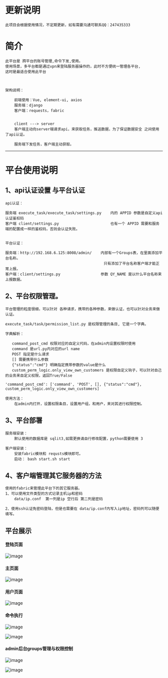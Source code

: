 # 更新说明

    此项目会根据使用情况，不定期更新，如有需要沟通可联系QQ：247435333


# 简介

    此平台是 跨平台的账号管理,命令下发,使用。
    使用场景，多平台都是通过vpn来登陆服务器操作的，此时不方便统一管理各平台,
    这时是最适合使用此平台


    
    架构说明：
        
        前端使用：Vue, element-ui, axios
        服务端：django
        客户端：requests，fabric


        client ---> server
        客户端主动向server端请求api，来获取任务，推送数据，为了保证数据安全 之间使用了api认证。

        服务端下发任务，客户端主动获取。


---

# 平台使用说明

## 1、api认证设置 与平台认证

    api认证：

    服务端 execute_task/execute_task/settings.py    内的 APPID 参数是自定义api认证鉴权码
    客户端 client/settings.py                       也有一个 APPID 需要和服务端的配置成一样的鉴权码，否则会认证失败。
    

    平台认证：
    
    服务端：http://192.168.6.125:8008/admin/    内部有一个Groups表，在里面添加平台名称。
                                                只有添加了平台名称客户端才能正常上报。
    客户端：client/settings.py                  参数 QY_NAME 是以什么平台名称来上报数据。

## 2、平台权限管理。

    平台管理的粒度很细，可以针对 各种请求，携带的各种参数，来做认证，也可以针对业务来做认证。

    execute_task/task/permission_list.py 是权限管理的条目, 它是一个字典。

    字典解析：
    
       command_post_cmd 权限对应的自定义代码，在admin内设置权限时使用
       command 是url.py内对应的url name 
       POST 指定是什么请求
       [] 需要携带什么参数
       {"status":"cmd"} 明确指定携带参数的value是什么
       custom_perm_logic.only_view_own_customers 是权限自定义钩子，可以针对自己的业务来自定义权限，返回True/False
 
    'command_post_cmd': ['command', 'POST', [], {"status":"cmd"}, custom_perm_logic.only_view_own_customers]

    使用方法：
        在admin内打开，设置权限条目，设置用户组，和用户，来对其进行权限控制。


## 3、平台部署

    服务端安装：
        默认使用的数据库是 sqlit3,如需更换请自行修改配置，python需要使用 3

    客户端安装：
        安装fabric模块和 requsts模块即可。
        启动： bash start.sh start 


## 4、客户端管理其它服务器的方法

    使用的fabric来管理此平台下的其它服务器。
    1、可以使用文件类型的方式记录主机ip和密码
        data/ip.conf  第一列是ip 空行后 第二列是密码

    2、使用ssh认证免密码登陆，但是也需要在 data/ip.conf内写入ip地址，密码列可以随便填写。



## 平台展示

#### 登陆页面

![image](https://github.com/s57445560/img-all/raw/master/user_command/login.png)


#### 主页面

![image](https://github.com/s57445560/img-all/raw/master/user_command/index.png)


#### 用户页面

![image](https://github.com/s57445560/img-all/raw/master/user_command/user_list.png)


#### 命令执行

![image](https://github.com/s57445560/img-all/raw/master/user_command/command.png)

![image](https://github.com/s57445560/img-all/raw/master/user_command/command1.png)


#### admin后台groups管理与权限控制

![image](https://github.com/s57445560/img-all/raw/master/user_command/admin_groups.png)

![image](https://github.com/s57445560/img-all/raw/master/user_command/jq.png)
